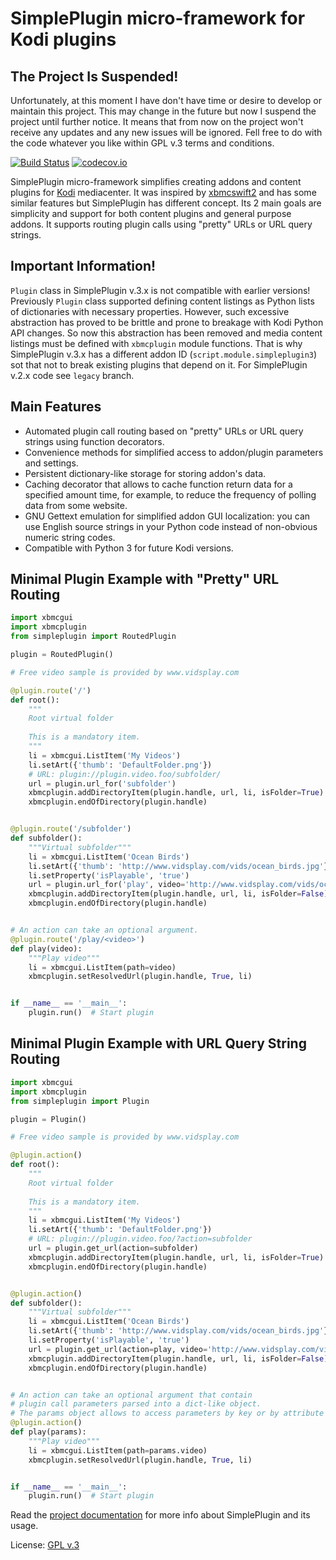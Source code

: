 # SimplePlugin micro-framework for Kodi plugins

## The Project Is Suspended!

Unfortunately, at this moment I have don't have time or desire to develop
or maintain this project.
This may change in the future but now I suspend the project until further notice.
It means that from now on the project won't receive any updates and any new issues
will be ignored. Fell free to do with the code whatever you like within GPL v.3
terms and conditions.

[![Build Status](https://travis-ci.org/romanvm/script.module.simpleplugin.svg?branch=master)](https://travis-ci.org/romanvm/script.module.simpleplugin)
[![codecov.io](https://codecov.io/github/romanvm/script.module.simpleplugin/coverage.svg?branch=master)](https://codecov.io/github/romanvm/script.module.simpleplugin?branch=master)

SimplePlugin micro-framework simplifies creating addons and content plugins for [Kodi](www.kodi.tv) mediacenter.
It was inspired by [xbmcswift2](https://github.com/jbeluch/xbmcswift2) and has some similar features
but SimplePlugin has different concept. Its 2 main goals are simplicity and support for
both content plugins and general purpose addons. It supports routing plugin
calls using "pretty" URLs or URL query strings.

## Important Information!

`Plugin` class in SimplePlugin v.3.x is not compatible with earlier versions!
Previously `Plugin` class supported defining content listings as Python lists
of dictionaries with necessary properties. However, such excessive abstraction has
proved to be brittle and prone to breakage with Kodi Python API changes. So
now this abstraction has been removed and media content listings must be defined
with `xbmcplugin` module functions. That is why SimplePlugin v.3.x has
a different addon ID (`script.module.simpleplugin3`) sot that
not to break existing plugins that depend on it.
For SimplePlugin v.2.x code see `legacy` branch.

## Main Features

* Automated plugin call routing based on "pretty" URLs or URL query strings
  using function decorators.
* Convenience methods for simplified access to addon/plugin parameters and settings.
* Persistent dictionary-like storage for storing addon's data.
* Caching decorator that allows to cache function return data for a specified amount time,
  for example, to reduce the frequency of polling data from some website.
* GNU Gettext emulation for simplified addon GUI localization: you can use
  English source strings in your Python code instead of non-obvious numeric string codes.
* Compatible with Python 3 for future Kodi versions.
  
## Minimal Plugin Example with "Pretty" URL Routing

```python
import xbmcgui
import xbmcplugin
from simpleplugin import RoutedPlugin

plugin = RoutedPlugin()

# Free video sample is provided by www.vidsplay.com

@plugin.route('/')
def root():
    """
    Root virtual folder
    
    This is a mandatory item.
    """
    li = xbmcgui.ListItem('My Videos')
    li.setArt({'thumb': 'DefaultFolder.png'})
    # URL: plugin://plugin.video.foo/subfolder/
    url = plugin.url_for('subfolder')
    xbmcplugin.addDirectoryItem(plugin.handle, url, li, isFolder=True)
    xbmcplugin.endOfDirectory(plugin.handle)


@plugin.route('/subfolder')
def subfolder():
    """Virtual subfolder"""
    li = xbmcgui.ListItem('Ocean Birds')
    li.setArt({'thumb': 'http://www.vidsplay.com/vids/ocean_birds.jpg'})
    li.setProperty('isPlayable', 'true')
    url = plugin.url_for('play', video='http://www.vidsplay.com/vids/ocean_birds.mp4')
    xbmcplugin.addDirectoryItem(plugin.handle, url, li, isFolder=False)
    xbmcplugin.endOfDirectory(plugin.handle)


# An action can take an optional argument.
@plugin.route('/play/<video>')
def play(video):
    """Play video"""
    li = xbmcgui.ListItem(path=video)
    xbmcplugin.setResolvedUrl(plugin.handle, True, li)


if __name__ == '__main__':
    plugin.run()  # Start plugin
```

## Minimal Plugin Example with URL Query String Routing

```python
import xbmcgui
import xbmcplugin
from simpleplugin import Plugin

plugin = Plugin()

# Free video sample is provided by www.vidsplay.com

@plugin.action()
def root():
    """
    Root virtual folder
    
    This is a mandatory item.
    """
    li = xbmcgui.ListItem('My Videos')
    li.setArt({'thumb': 'DefaultFolder.png'})
    # URL: plugin://plugin.video.foo/?action=subfolder
    url = plugin.get_url(action=subfolder)
    xbmcplugin.addDirectoryItem(plugin.handle, url, li, isFolder=True)
    xbmcplugin.endOfDirectory(plugin.handle)


@plugin.action()
def subfolder():
    """Virtual subfolder"""
    li = xbmcgui.ListItem('Ocean Birds')
    li.setArt({'thumb': 'http://www.vidsplay.com/vids/ocean_birds.jpg'})
    li.setProperty('isPlayable', 'true')
    url = plugin.get_url(action=play, video='http://www.vidsplay.com/vids/ocean_birds.mp4')
    xbmcplugin.addDirectoryItem(plugin.handle, url, li, isFolder=False)
    xbmcplugin.endOfDirectory(plugin.handle)


# An action can take an optional argument that contain
# plugin call parameters parsed into a dict-like object.
# The params object allows to access parameters by key or by attribute
@plugin.action()
def play(params):
    """Play video"""
    li = xbmcgui.ListItem(path=params.video)
    xbmcplugin.setResolvedUrl(plugin.handle, True, li)


if __name__ == '__main__':
    plugin.run()  # Start plugin
```

Read the [project documentation](http://romanvm.github.io/script.module.simpleplugin/) for more info about
SimplePlugin and its usage.

License: [GPL v.3](https://www.gnu.org/copyleft/gpl.html)
